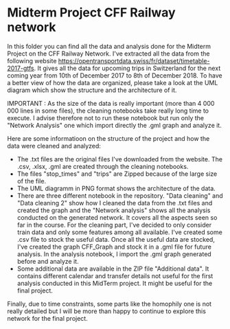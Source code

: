 # Midterm Project CFF Railway network

In this folder you can find all the data and analysis done for the Midterm Project on the CFF Railway Network. I've extracted all the data from the following website https://opentransportdata.swiss/fr/dataset/timetable-2017-gtfs. It gives all the data for upcoming trips in Switzerland for the next coming year from 10th of December 2017 to 8th of December 2018. To have a better view of how the data are organized, please take a look at the UML diagram which show the structure and the architecture of it. 

IMPORTANT : As the size of the data is really important (more than 4 000 000 lines in some files), the cleaning notebooks take really long time to execute. I advise therefore not to run these notebook but run only the "Network Analysis" one which import directly the .gml graph and analyze it. 

Here are some informatioon on the structure of the project and how the data were cleaned and analyzed:
  - The .txt files are the original files I've downloaded from the website. The .csv, .xlsx, .gml are created through the cleaning notebooks. 
  - The files "stop_times" and "trips" are Zipped because of the large size of the file. 
  - The UML diagramm in PNG format shows the architecture of the data.
  - There are three different notebook in the repository. "Data cleaning" and "Data cleaning 2" show how I cleaned the data from the .txt files and created the graph  and the "Network analysis" shows all the analysis conducted on the generated network. It covers all the aspects seen so far in the course. For the cleaning part, I've decided to only consider train data and only some features among all available. I've created some .csv file to stock the useful data. Once all the useful data are stocked, I've created the graph CFF_Graph and stock it in a .gml file for future analysis. In the analysis notebook, I import the .gml graph generated before and analyze it. 
  - Some additional data are available in the ZIP file "Additional data". It contains different calendar and transfer details not useful for the first analysis conducted in this MidTerm project. It might be useful for the final project. 
  
 Finally, due to time constraints, some parts like the homophily one is not really detailed but I will be more than happy to continue to explore this network for the final project.
